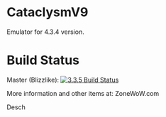CataclysmV9 
========

Emulator for 4.3.4 version.

Build Status
========

Master (Blizzlike): [![3.3.5 Build Status](https://travis-ci.org/Desch/CataclysmV9.svg?branch=master)](https://travis-ci.org/Desch/CataclysmV9)

More information and other items at: ZoneWoW.com

Desch
